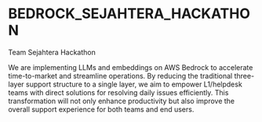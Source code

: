 # BEDROCK_SEJAHTERA_HACKATHON
Team Sejahtera Hackathon 

We are implementing LLMs and embeddings on AWS Bedrock to accelerate time-to-market and streamline operations. By reducing the traditional three-layer support structure to a single layer, we aim to empower L1/helpdesk teams with direct solutions for resolving daily issues efficiently. This transformation will not only enhance productivity but also improve the overall support experience for both teams and end users.
